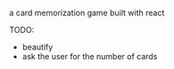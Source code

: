 a card memorization game built with react

TODO:

- beautify
- ask the user for the number of cards
